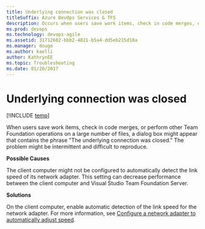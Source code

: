 ```yaml
---
title: Underlying connection was closed titleSuffix: Azure DevOps Services & TFS
description: Occurs when users save work items, check in code merges, or perform other operations on a large number of files.
ms.prod: devops
ms.technology: devops-agile
ms.assetid: 31712682-bbb2-4821-b5a4-dd5eb215d18a
ms.manager: douge
ms.author: kaelliauthor: KathrynEE
ms.topic: Troubleshooting
ms.date: 01/20/2017
---
```


# Underlying connection was closed

[!INCLUDE [temp](../../_shared/version-vsts-tfs-all-versions.md)]

When users save work items, check in code merges, or perform other Team Foundation operations on a large number of files, a dialog box might appear that contains the phrase "The underlying connection was closed." The problem might be intermittent and difficult to reproduce.  
  
**Possible Causes**  
  
The client computer might not be configured to automatically detect the link speed of its network adapter. This setting can decrease performance between the client computer and Visual Studio Team Foundation Server.  
  
**Solutions**  
  
On the client computer, enable automatic detection of the link speed for the network adapter. For more information, see [Configure a network adapter to automatically adjust speed](../xml/configure-network-adapter-automatically-adjust-speed.md).